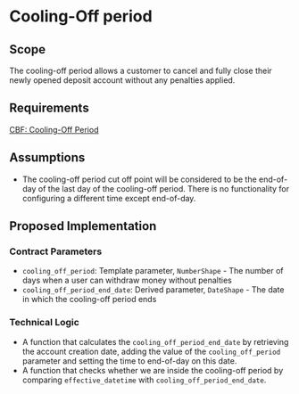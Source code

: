# Cooling-Off period

## Scope

The cooling-off period allows a customer to cancel and fully close their newly opened deposit account without any penalties applied.

## Requirements

[CBF: Cooling-Off Period](https://pennyworth.atlassian.net/browse/CPP-2084)

## Assumptions

- The cooling-off period cut off point will be considered to be the end-of-day of the last day of the cooling-off period. There is no functionality for configuring a different time except end-of-day.

## Proposed Implementation

### Contract Parameters

- `cooling_off_period`: Template parameter, `NumberShape` - The number of days when a user can withdraw money without penalties
- `cooling_off_period_end_date`: Derived parameter, `DateShape` - The date in which the cooling-off period ends

### Technical Logic

- A function that calculates the `cooling_off_period_end_date` by retrieving the account creation date, adding the value of the `cooling_off_period` parameter and setting the time to end-of-day on this date.
- A function that checks whether we are inside the cooling-off period by comparing `effective_datetime` with `cooling_off_period_end_date`.
